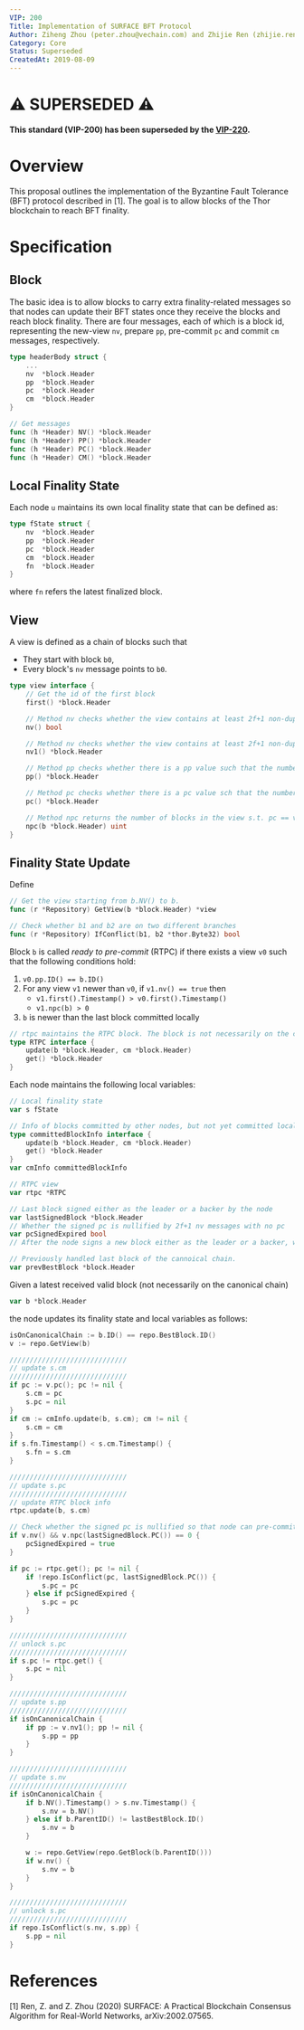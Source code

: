 ```yaml
---
VIP: 200
Title: Implementation of SURFACE BFT Protocol
Author: Ziheng Zhou (peter.zhou@vechain.com) and Zhijie Ren (zhijie.ren@vechain.com)
Category: Core
Status: Superseded
CreatedAt: 2019-08-09
---
```


# ⚠️ SUPERSEDED ⚠️

**This standard (VIP-200) has been superseded by the [VIP-220](./VIP-220.md).**

# Overview

This proposal outlines the implementation of the Byzantine Fault Tolerance (BFT) protocol described in [1]. The goal is to allow blocks of the Thor blockchain to reach BFT finality.

# Specification

## Block

The basic idea is to allow blocks to carry extra finality-related messages so that nodes can update their BFT states once they receive the blocks and reach block finality. There are four messages, each of which is a block id, representing the new-view `nv`, prepare `pp`, pre-commit `pc` and commit `cm` messages, respectively.

```go
type headerBody struct { 
    ...
    nv  *block.Header
    pp  *block.Header
    pc  *block.Header
    cm  *block.Header
}

// Get messages
func (h *Header) NV() *block.Header
func (h *Header) PP() *block.Header
func (h *Header) PC() *block.Header
func (h *Header) CM() *block.Header
```

## Local Finality State

Each node `u` maintains its own local finality state that can be defined as:

```go
type fState struct {
    nv  *block.Header
    pp  *block.Header
    pc  *block.Header
    cm  *block.Header
    fn  *block.Header
}
```

where `fn` refers the latest finalized block.

## View

A view is defined as a chain of blocks such that

* They start with block `b0`,
* Every block's `nv` message points to `b0`.

```go
type view interface {
    // Get the id of the first block
    first() *block.Header

    // Method nv checks whether the view contains at least 2f+1 non-duplicate leaders and backers.
    nv() bool

    // Method nv checks whether the view contains at least 2f+1 non-duplicate leaders and backers. It returns false if no. Otherwise, it proceeds to check whether there is no pc value that refers to a block that is on another branch. If yes, it returns true or false otherwise.
    nv1() *block.Header

    // Method pp checks whether there is a pp value such that the number of non-duplicate leaders and backers of the blocks that contain the pp value is equal or larger than 2f+1. It returns nil if no. Otherwise, it proceeds to check whether there is no pc value that refers to a block that is on another branch. If yes, it returns the pp value or nil otherwise.
    pp() *block.Header

    // Method pc checks whether there is a pc value sch that the number of non-duplicate leaders and backers of the blocks that contain the pc value is equal or larger than 2f+1. It returns the pc value if yes or nil otherwise.
    pc() *block.Header

    // Method npc returns the number of blocks in the view s.t. pc == v
    npc(b *block.Header) uint
}
```

## Finality State Update

Define
```go
// Get the view starting from b.NV() to b.
func (r *Repository) GetView(b *block.Header) *view

// Check whether b1 and b2 are on two different branches
func (r *Repository) IfConflict(b1, b2 *thor.Byte32) bool 
```

Block `b` is called *ready to pre-commit* (RTPC) if there exists a view `v0` such that the following conditions hold:

1. `v0.pp.ID() == b.ID()`
2. For any view `v1` newer than `v0`, if `v1.nv() == true` then 
   * `v1.first().Timestamp() > v0.first().Timestamp()`
   * `v1.npc(b) > 0`
3. `b` is newer than the last block committed locally

```go
// rtpc maintains the RTPC block. The block is not necessarily on the canonical view. It is guaranteed that there would be only one block that is RTPC at one time for any honest node.
type RTPC interface { 
    update(b *block.Header, cm *block.Header)
    get() *block.Header
}
```

Each node maintains the following local variables:

```go
// Local finality state
var s fState

// Info of blocks committed by other nodes, but not yet committed locally
type committedBlockInfo interface {
    update(b *block.Header, cm *block.Header) 
    get() *block.Header
}
var cmInfo committedBlockInfo

// RTPC view
var rtpc *RTPC

// Last block signed either as the leader or a backer by the node
var lastSignedBlock *block.Header
// Whether the signed pc is nullified by 2f+1 nv messages with no pc
var pcSignedExpired bool
// After the node signs a new block either as the leader or a backer, we need to set lastSignedBlock as the signed block and pcSignedExpired = false

// Previously handled last block of the cannoical chain.
var prevBestBlock *block.Header
```

Given a latest received valid block (not necessarily on the canonical chain)
```go
var b *block.Header
```
the node updates its finality state and local variables as follows:

```go
isOnCanonicalChain := b.ID() == repo.BestBlock.ID()
v := repo.GetView(b)

/////////////////////////////
// update s.cm
/////////////////////////////
if pc := v.pc(); pc != nil {
    s.cm = pc
    s.pc = nil
}
if cm := cmInfo.update(b, s.cm); cm != nil {
    s.cm = cm
}
if s.fn.Timestamp() < s.cm.Timestamp() {
    s.fn = s.cm
}

/////////////////////////////
// update s.pc
/////////////////////////////
// update RTPC block info
rtpc.update(b, s.cm)

// Check whether the signed pc is nullified so that node can pre-commit other blocks again
if v.nv() && v.npc(lastSignedBlock.PC()) == 0 {
    pcSignedExpired = true
}

if pc := rtpc.get(); pc != nil {
    if !repo.IsConflict(pc, lastSignedBlock.PC()) {
        s.pc = pc
    } else if pcSignedExpired {
        s.pc = pc
    }
}

/////////////////////////////
// unlock s.pc
/////////////////////////////
if s.pc != rtpc.get() {
    s.pc = nil
}

/////////////////////////////
// update s.pp
/////////////////////////////
if isOnCanonicalChain {
    if pp := v.nv1(); pp != nil {
        s.pp = pp
    }
}

/////////////////////////////
// update s.nv
/////////////////////////////
if isOnCanonicalChain {
    if b.NV().Timestamp() > s.nv.Timestamp() {
        s.nv = b.NV()
    } else if b.ParentID() != lastBestBlock.ID()
        s.nv = b
    }

    w := repo.GetView(repo.GetBlock(b.ParentID()))
    if w.nv() {
        s.nv = b
    }
}

/////////////////////////////
// unlock s.pc
/////////////////////////////
if repo.IsConflict(s.nv, s.pp) {
    s.pp = nil
}
```

# References

[1] Ren, Z. and Z. Zhou (2020) SURFACE: A Practical Blockchain Consensus Algorithm for Real-World Networks, arXiv:2002.07565.
